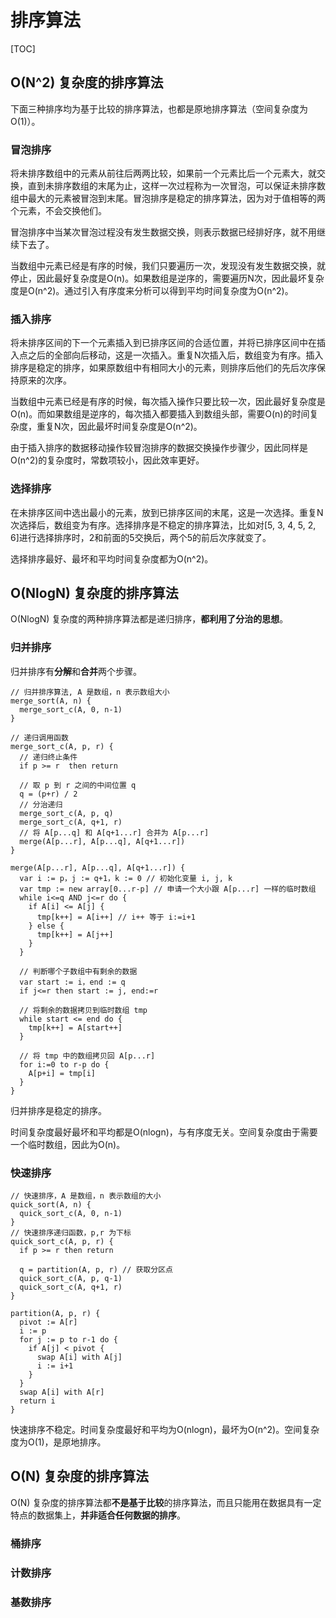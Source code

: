 # 排序算法

[TOC]

## O(N^2) 复杂度的排序算法

下面三种排序均为基于比较的排序算法，也都是原地排序算法（空间复杂度为O(1)）。

### 冒泡排序

将未排序数组中的元素从前往后两两比较，如果前一个元素比后一个元素大，就交换，直到未排序数组的末尾为止，这样一次过程称为一次冒泡，可以保证未排序数组中最大的元素被冒泡到末尾。冒泡排序是稳定的排序算法，因为对于值相等的两个元素，不会交换他们。

冒泡排序中当某次冒泡过程没有发生数据交换，则表示数据已经排好序，就不用继续下去了。

当数组中元素已经是有序的时候，我们只要遍历一次，发现没有发生数据交换，就停止，因此最好复杂度是O(n)。如果数组是逆序的，需要遍历N次，因此最坏复杂度是O(n^2)。通过引入有序度来分析可以得到平均时间复杂度为O(n^2)。

### 插入排序

将未排序区间的下一个元素插入到已排序区间的合适位置，并将已排序区间中在插入点之后的全部向后移动，这是一次插入。重复N次插入后，数组变为有序。插入排序是稳定的排序，如果原数组中有相同大小的元素，则排序后他们的先后次序保持原来的次序。

当数组中元素已经是有序的时候，每次插入操作只要比较一次，因此最好复杂度是O(n)。而如果数组是逆序的，每次插入都要插入到数组头部，需要O(n)的时间复杂度，重复N次，因此最坏时间复杂度是O(n^2)。

由于插入排序的数据移动操作较冒泡排序的数据交换操作步骤少，因此同样是O(n^2)的复杂度时，常数项较小，因此效率更好。

### 选择排序

在未排序区间中选出最小的元素，放到已排序区间的末尾，这是一次选择。重复N次选择后，数组变为有序。选择排序是不稳定的排序算法，比如对[5, 3, 4, 5, 2, 6]进行选择排序时，2和前面的5交换后，两个5的前后次序就变了。

选择排序最好、最坏和平均时间复杂度都为O(n^2)。


## O(NlogN) 复杂度的排序算法

O(NlogN) 复杂度的两种排序算法都是递归排序，**都利用了分治的思想**。

### 归并排序

归并排序有**分解**和**合并**两个步骤。

```
// 归并排序算法, A 是数组，n 表示数组大小
merge_sort(A, n) {
  merge_sort_c(A, 0, n-1)
}

// 递归调用函数
merge_sort_c(A, p, r) {
  // 递归终止条件
  if p >= r  then return

  // 取 p 到 r 之间的中间位置 q
  q = (p+r) / 2
  // 分治递归
  merge_sort_c(A, p, q)
  merge_sort_c(A, q+1, r)
  // 将 A[p...q] 和 A[q+1...r] 合并为 A[p...r]
  merge(A[p...r], A[p...q], A[q+1...r])
}

merge(A[p...r], A[p...q], A[q+1...r]) {
  var i := p，j := q+1，k := 0 // 初始化变量 i, j, k
  var tmp := new array[0...r-p] // 申请一个大小跟 A[p...r] 一样的临时数组
  while i<=q AND j<=r do {
    if A[i] <= A[j] {
      tmp[k++] = A[i++] // i++ 等于 i:=i+1
    } else {
      tmp[k++] = A[j++]
    }
  }

  // 判断哪个子数组中有剩余的数据
  var start := i，end := q
  if j<=r then start := j, end:=r

  // 将剩余的数据拷贝到临时数组 tmp
  while start <= end do {
    tmp[k++] = A[start++]
  }

  // 将 tmp 中的数组拷贝回 A[p...r]
  for i:=0 to r-p do {
    A[p+i] = tmp[i]
  }
}

```

归并排序是稳定的排序。

时间复杂度最好最坏和平均都是O(nlogn)，与有序度无关。空间复杂度由于需要一个临时数组，因此为O(n)。

### 快速排序

```
// 快速排序，A 是数组，n 表示数组的大小
quick_sort(A, n) {
  quick_sort_c(A, 0, n-1)
}
// 快速排序递归函数，p,r 为下标
quick_sort_c(A, p, r) {
  if p >= r then return

  q = partition(A, p, r) // 获取分区点
  quick_sort_c(A, p, q-1)
  quick_sort_c(A, q+1, r)
}

partition(A, p, r) {
  pivot := A[r]
  i := p
  for j := p to r-1 do {
    if A[j] < pivot {
      swap A[i] with A[j]
      i := i+1
    }
  }
  swap A[i] with A[r]
  return i
}
```

快速排序不稳定。时间复杂度最好和平均为O(nlogn)，最坏为O(n^2)。空间复杂度为O(1)，是原地排序。

## O(N) 复杂度的排序算法

O(N) 复杂度的排序算法都**不是基于比较**的排序算法，而且只能用在数据具有一定特点的数据集上，**并非适合任何数据的排序**。

### 桶排序

### 计数排序

### 基数排序
